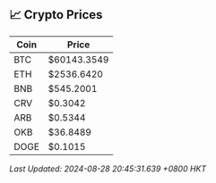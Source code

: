 ## 📈 Crypto Prices

| Coin | Price |
| ---- | ----- |
| BTC | $60143.3549 |
| ETH | $2536.6420 |
| BNB | $545.2001 |
| CRV | $0.3042 |
| ARB | $0.5344 |
| OKB | $36.8489 |
| DOGE | $0.1015 |

_Last Updated: 2024-08-28 20:45:31.639 +0800 HKT_